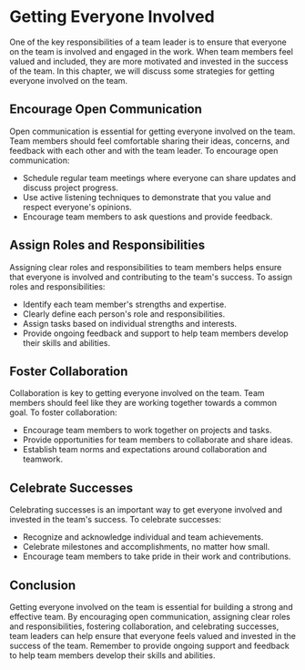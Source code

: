 Getting Everyone Involved
==================================================

One of the key responsibilities of a team leader is to ensure that everyone on the team is involved and engaged in the work. When team members feel valued and included, they are more motivated and invested in the success of the team. In this chapter, we will discuss some strategies for getting everyone involved on the team.

Encourage Open Communication
----------------------------

Open communication is essential for getting everyone involved on the team. Team members should feel comfortable sharing their ideas, concerns, and feedback with each other and with the team leader. To encourage open communication:

* Schedule regular team meetings where everyone can share updates and discuss project progress.
* Use active listening techniques to demonstrate that you value and respect everyone's opinions.
* Encourage team members to ask questions and provide feedback.

Assign Roles and Responsibilities
---------------------------------

Assigning clear roles and responsibilities to team members helps ensure that everyone is involved and contributing to the team's success. To assign roles and responsibilities:

* Identify each team member's strengths and expertise.
* Clearly define each person's role and responsibilities.
* Assign tasks based on individual strengths and interests.
* Provide ongoing feedback and support to help team members develop their skills and abilities.

Foster Collaboration
--------------------

Collaboration is key to getting everyone involved on the team. Team members should feel like they are working together towards a common goal. To foster collaboration:

* Encourage team members to work together on projects and tasks.
* Provide opportunities for team members to collaborate and share ideas.
* Establish team norms and expectations around collaboration and teamwork.

Celebrate Successes
-------------------

Celebrating successes is an important way to get everyone involved and invested in the team's success. To celebrate successes:

* Recognize and acknowledge individual and team achievements.
* Celebrate milestones and accomplishments, no matter how small.
* Encourage team members to take pride in their work and contributions.

Conclusion
----------

Getting everyone involved on the team is essential for building a strong and effective team. By encouraging open communication, assigning clear roles and responsibilities, fostering collaboration, and celebrating successes, team leaders can help ensure that everyone feels valued and invested in the success of the team. Remember to provide ongoing support and feedback to help team members develop their skills and abilities.

